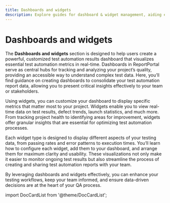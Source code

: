 ```yaml
---
title: Dashboards and widgets
description: Explore guides for dashboard & widget management, aiding effective, real-time test failure analytics.
---
```


# Dashboards and widgets

The **Dashboards and widgets** section is designed to help users create a powerful, customized test automation results dashboard that visualizes essential test automation metrics in real-time. Dashboards in ReportPortal serve as central hubs for tracking and analyzing your project’s quality, providing an accessible way to understand complex test data. Here, you’ll find guidance on creating dashboards to consolidate your test automation report data, allowing you to present critical insights effectively to your team or stakeholders.

Using widgets, you can customize your dashboard to display specific metrics that matter most to your project. Widgets enable you to view real-time data on test results, defect trends, launch statistics, and much more. From tracking project health to identifying areas for improvement, widgets offer granular insights that are essential for optimizing test automation processes.

Each widget type is designed to display different aspects of your testing data, from passing rates and error patterns to execution times. You’ll learn how to configure each widget, add them to your dashboard, and arrange them for maximum clarity and usability. These visualizations not only make it easier to monitor ongoing test results but also streamline the process of creating and sharing test automation reports with your team.

By leveraging dashboards and widgets effectively, you can enhance your testing workflows, keep your team informed, and ensure data-driven decisions are at the heart of your QA process.

import DocCardList from '@theme/DocCardList';

<DocCardList />
